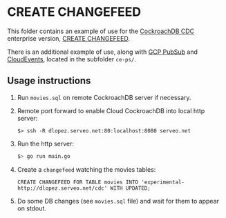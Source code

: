 # CREATE CHANGEFEED

This folder contains an example of use for the [CockroachDB CDC](https://www.cockroachlabs.com/docs/stable/change-data-capture.html) enterprise version, [CREATE CHANGEFEED](https://www.cockroachlabs.com/docs/stable/create-changefeed.html).

There is an additional example of use, along with [GCP PubSub](https://cloud.google.com/pubsub/) and [CloudEvents](https://cloudevents.io/), located in the subfolder `ce-ps/`.

## Usage instructions

1. Run `movies.sql` on remote CockroachDB server if necessary.

2. Remote port forward to enable Cloud CockroachDB into local http server:

    ```
    $> ssh -R dlopez.serveo.net:80:localhost:8080 serveo.net
    ```

3. Run the http server:

    ```bash
    $> go run main.go
    ```

4. Create a `changefeed` watching the movies tables:

    ```cockroachdb
    CREATE CHANGEFEED FOR TABLE movies INTO 'experimental-http://dlopez.serveo.net/cdc' WITH UPDATED;
    ```

5. Do some DB changes (see `movies.sql` file) and wait for them to appear on stdout.